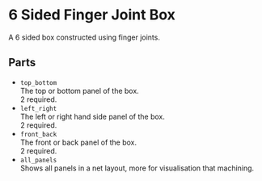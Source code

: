 6 Sided Finger Joint Box
========================

A 6 sided box constructed using finger joints.

Parts
-----

 - ```top_bottom```   
   The top or bottom panel of the box.   
   2 required.
 - ```left_right```   
   The left or right hand side panel of the box.   
   2 required.
 - ```front_back```   
   The front or back panel of the box.   
   2 required.
 - ```all_panels```   
   Shows all panels in a net layout, more for visualisation that machining.
